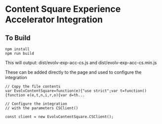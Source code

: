 # Content Square Experience Accelerator Integration

## To Build
```
npm install
npm run build
```

This will output:
dist/evolv-exp-acc-cs.js and dist/evolv-exp-acc-cs.min.js

These can be added directly to the page and used to configure the integration

```
// Copy the file contents
var EvolvContentSquare=function(e){"use strict";var t=function(){function e(e,t,n,i,r,o){var d=th...

// Configure the integration 
// with the parameters CSClient()

const client = new EvolvContentSquare.CSClient();
```
